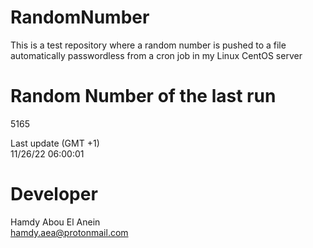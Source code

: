 # RandomNumber    
This is a test repository where a random number is pushed to a file automatically passwordless from a cron job in my Linux CentOS server    
# Random Number of the last run   
5165
      
Last update (GMT +1)    
11/26/22 06:00:01
# Developer    
Hamdy Abou El Anein   
hamdy.aea@protonmail.com
